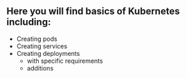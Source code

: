 ## Here you will find basics of Kubernetes including:

- Creating pods
- Creating services
- Creating deployments
    - with specific requirements
    - additions

